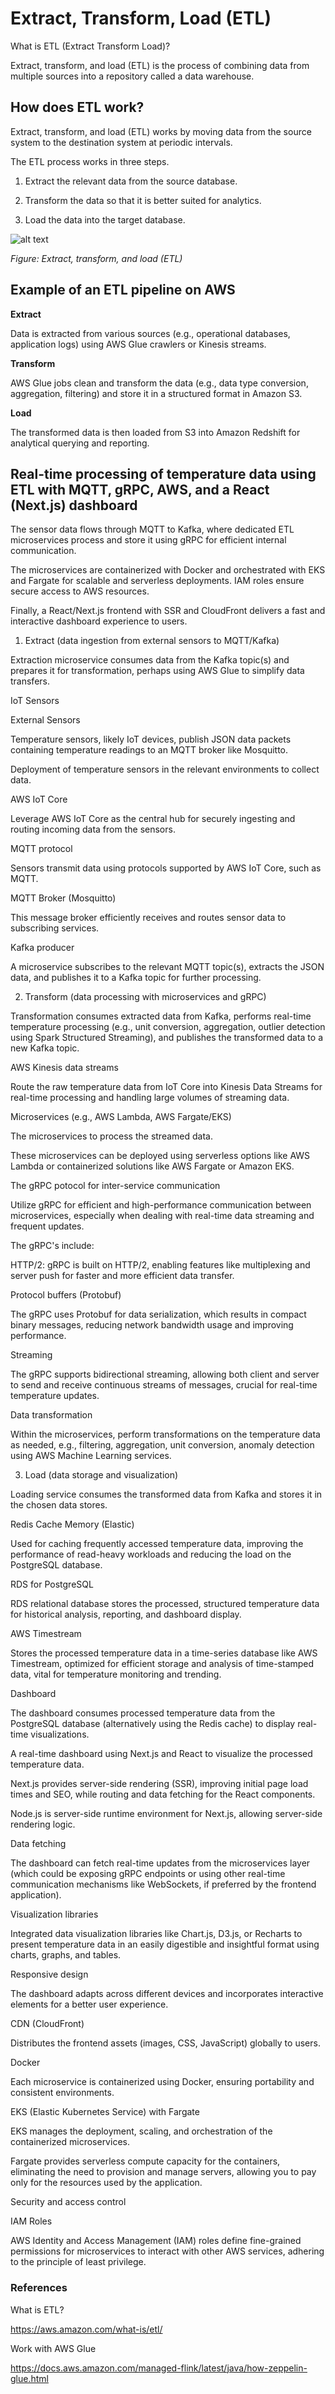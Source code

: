 # Extract, Transform, Load  (ETL)

What is ETL (Extract Transform Load)?

Extract, transform, and load (ETL) is the process of combining data from multiple sources into a repository called a data warehouse.

## How does ETL work?

Extract, transform, and load (ETL) works by moving data from the source system to the destination system at periodic intervals. 

The ETL process works in three steps.

1. Extract the relevant data from the source database.

2. Transform the data so that it is better suited for analytics.

3. Load the data into the target database.

![alt text](https://github.com/jylhakos/Data-Analysis-and-Visualizations/blob/main/ETL/extract_transform_load.png?raw=true)

*Figure: Extract, transform, and load (ETL)*

## Example of an ETL pipeline on AWS

**Extract**

Data is extracted from various sources (e.g., operational databases, application logs) using AWS Glue crawlers or Kinesis streams.

**Transform**

AWS Glue jobs clean and transform the data (e.g., data type conversion, aggregation, filtering) and store it in a structured format in Amazon S3.

**Load**

The transformed data is then loaded from S3 into Amazon Redshift for analytical querying and reporting.

## Real-time processing of temperature data using ETL with MQTT, gRPC, AWS, and a React (Next.js) dashboard

The sensor data flows through MQTT to Kafka, where dedicated ETL microservices process and store it using gRPC for efficient internal communication. 

The microservices are containerized with Docker and orchestrated with EKS and Fargate for scalable and serverless deployments. IAM roles ensure secure access to AWS resources.

Finally, a React/Next.js frontend with SSR and CloudFront delivers a fast and interactive dashboard experience to users.

1. Extract (data ingestion from external sensors to MQTT/Kafka)

Extraction microservice consumes data from the Kafka topic(s) and prepares it for transformation, perhaps using AWS Glue to simplify data transfers.

IoT Sensors

External Sensors

Temperature sensors, likely IoT devices, publish JSON data packets containing temperature readings to an MQTT broker like Mosquitto.

Deployment of temperature sensors in the relevant environments to collect data.

AWS IoT Core

Leverage AWS IoT Core as the central hub for securely ingesting and routing incoming data from the sensors.

MQTT protocol

Sensors transmit data using protocols supported by AWS IoT Core, such as MQTT.

MQTT Broker (Mosquitto)

This message broker efficiently receives and routes sensor data to subscribing services.

Kafka producer

A microservice subscribes to the relevant MQTT topic(s), extracts the JSON data, and publishes it to a Kafka topic for further processing.

2. Transform (data processing with microservices and gRPC)

Transformation consumes extracted data from Kafka, performs real-time temperature processing (e.g., unit conversion, aggregation, outlier detection using Spark Structured Streaming), and publishes the transformed data to a new Kafka topic.

AWS Kinesis data streams

Route the raw temperature data from IoT Core into Kinesis Data Streams for real-time processing and handling large volumes of streaming data.

Microservices (e.g., AWS Lambda, AWS Fargate/EKS)

The microservices to process the streamed data. 

These microservices can be deployed using serverless options like AWS Lambda or containerized solutions like AWS Fargate or Amazon EKS.

The gRPC potocol for inter-service communication

Utilize gRPC for efficient and high-performance communication between microservices, especially when dealing with real-time data streaming and frequent updates.

The gRPC's include:

HTTP/2: gRPC is built on HTTP/2, enabling features like multiplexing and server push for faster and more efficient data transfer.

Protocol buffers (Protobuf)

The gRPC uses Protobuf for data serialization, which results in compact binary messages, reducing network bandwidth usage and improving performance.

Streaming

The gRPC supports bidirectional streaming, allowing both client and server to send and receive continuous streams of messages, crucial for real-time temperature updates.

Data transformation

Within the microservices, perform transformations on the temperature data as needed, e.g., filtering, aggregation, unit conversion, anomaly detection using AWS Machine Learning services.

3. Load (data storage and visualization)

Loading service consumes the transformed data from Kafka and stores it in the chosen data stores.

Redis Cache Memory (Elastic)

Used for caching frequently accessed temperature data, improving the performance of read-heavy workloads and reducing the load on the PostgreSQL database.

RDS for PostgreSQL

RDS relational database stores the processed, structured temperature data for historical analysis, reporting, and dashboard display.

AWS Timestream

Stores the processed temperature data in a time-series database like AWS Timestream, optimized for efficient storage and analysis of time-stamped data, vital for temperature monitoring and trending.

Dashboard

The dashboard consumes processed temperature data from the PostgreSQL database (alternatively using the Redis cache) to display real-time visualizations. 

A real-time dashboard using Next.js and React to visualize the processed temperature data.

Next.js provides server-side rendering (SSR), improving initial page load times and SEO, while routing and data fetching for the React components.

Node.js is server-side runtime environment for Next.js, allowing server-side rendering logic.

Data fetching

The dashboard can fetch real-time updates from the microservices layer (which could be exposing gRPC endpoints or using other real-time communication mechanisms like WebSockets, if preferred by the frontend application).

Visualization libraries

Integrated data visualization libraries like Chart.js, D3.js, or Recharts to present temperature data in an easily digestible and insightful format using charts, graphs, and tables.

Responsive design

The dashboard adapts across different devices and incorporates interactive elements for a better user experience.

CDN (CloudFront)

Distributes the frontend assets (images, CSS, JavaScript) globally to users.

Docker

Each microservice is containerized using Docker, ensuring portability and consistent environments.

EKS (Elastic Kubernetes Service) with Fargate

EKS manages the deployment, scaling, and orchestration of the containerized microservices.

Fargate provides serverless compute capacity for the containers, eliminating the need to provision and manage servers, allowing you to pay only for the resources used by the application.

Security and access control

IAM Roles

AWS Identity and Access Management (IAM) roles define fine-grained permissions for microservices to interact with other AWS services, adhering to the principle of least privilege.

### References

What is ETL?

https://aws.amazon.com/what-is/etl/

Work with AWS Glue

https://docs.aws.amazon.com/managed-flink/latest/java/how-zeppelin-glue.html

